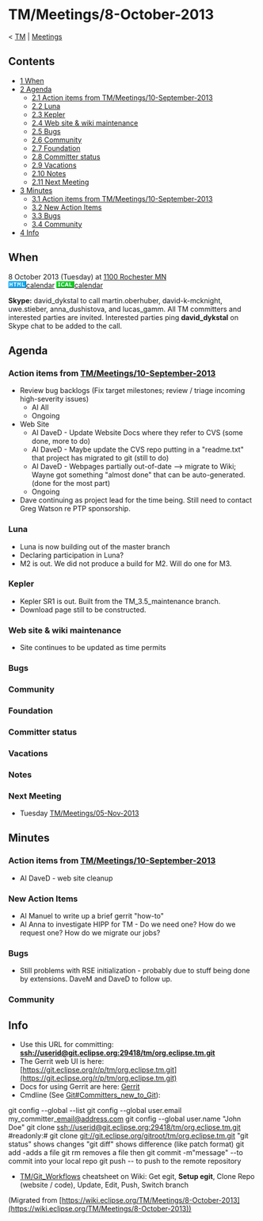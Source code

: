 

TM/Meetings/8-October-2013
==========================

< [TM](./TM "TM")‎ | [Meetings](./Meetings "TM/Meetings")

Contents
--------

*   [1 When](#When)
*   [2 Agenda](#Agenda)
    *   [2.1 Action items from TM/Meetings/10-September-2013](#Action-items-from-TM.2FMeetings.2F10-September-2013)
    *   [2.2 Luna](#Luna)
    *   [2.3 Kepler](#Kepler)
    *   [2.4 Web site & wiki maintenance](#Web-site-.26-wiki-maintenance)
    *   [2.5 Bugs](#Bugs)
    *   [2.6 Community](#Community)
    *   [2.7 Foundation](#Foundation)
    *   [2.8 Committer status](#Committer-status)
    *   [2.9 Vacations](#Vacations)
    *   [2.10 Notes](#Notes)
    *   [2.11 Next Meeting](#Next-Meeting)
*   [3 Minutes](#Minutes)
    *   [3.1 Action items from TM/Meetings/10-September-2013](#Action-items-from-TM.2FMeetings.2F10-September-2013-2)
    *   [3.2 New Action Items](#New-Action-Items)
    *   [3.3 Bugs](#Bugs-2)
    *   [3.4 Community](#Community-2)
*   [4 Info](#Info)

When
----

8 October 2013 (Tuesday) at [1100 Rochester MN](http://www.timeanddate.com/worldclock/fixedtime.html?msg=Eclipse+TM+October+Committer+Call&iso=20131008T11&p1=159&am=30)  
![Html.gif](./images/Html.gif)[calendar](http://www.google.com/calendar/embed?src=vn70im36r00qeusu8nme50cils@group.calendar.google.com&ctz=Canada/Toronto) ![Ical.gif](./images/Ical.gif)[calendar](http://www.google.com/calendar/ical/vn70im36r00qeusu8nme50cils@group.calendar.google.com/public/basic.ics)

**Skype:** david\_dykstal to call martin.oberhuber, david-k-mcknight, uwe.stieber, anna\_dushistova, and lucas_gamm. All TM committers and interested parties are invited. Interested parties ping **david_dykstal** on Skype chat to be added to the call.

Agenda
------

### Action items from [TM/Meetings/10-September-2013](./10-September-2013 "TM/Meetings/10-September-2013")

*   Review bug backlogs (Fix target milestones; review / triage incoming high-severity issues)
    *   AI All
    *   Ongoing
*   Web Site
    *   AI DaveD - Update Website Docs where they refer to CVS (some done, more to do)
    *   AI DaveD - Maybe update the CVS repo putting in a "readme.txt" that project has migrated to git (still to do)
    *   AI DaveD - Webpages partially out-of-date --> migrate to Wiki; Wayne got something "almost done" that can be auto-generated. (done for the most part)
    *   Ongoing
*   Dave continuing as project lead for the time being. Still need to contact Greg Watson re PTP sponsorship.

### Luna

*   Luna is now building out of the master branch
*   Declaring participation in Luna?
*   M2 is out. We did not produce a build for M2. Will do one for M3.

### Kepler

*   Kepler SR1 is out. Built from the TM\_3.5\_maintenance branch.
*   Download page still to be constructed.

### Web site & wiki maintenance

*   Site continues to be updated as time permits

### Bugs

### Community

### Foundation

### Committer status

### Vacations

### Notes

### Next Meeting

*   Tuesday [TM/Meetings/05-Nov-2013](./05-Nov-2013 "TM/Meetings/05-Nov-2013")

Minutes
-------

### Action items from [TM/Meetings/10-September-2013](./10-September-2013 "TM/Meetings/10-September-2013")

*   AI DaveD - web site cleanup

### New Action Items

*   AI Manuel to write up a brief gerrit "how-to"
*   AI Anna to investigate HIPP for TM - Do we need one? How do we request one? How do we migrate our jobs?

### Bugs

*   Still problems with RSE initialization - probably due to stuff being done by extensions. DaveM and DaveD to follow up.

### Community

Info
----

*   Use this URL for committing: **[ssh://userid@git.eclipse.org:29418/tm/org.eclipse.tm.git](ssh://userid@git.eclipse.org:29418/tm/org.eclipse.tm.git)**
*   The Gerrit web UI is here: [https://git.eclipse.org/r/p/tm/org.eclipse.tm.git](https://git.eclipse.org/r/p/tm/org.eclipse.tm.git)
*   Docs for using Gerrit are here: [Gerrit](https://wiki.eclipse.org/Gerrit "Gerrit")
*   Cmdline (See [Git#Committers\_new\_to_Git](https://wiki.eclipse.org/Git#Committers_new_to_Git "Git")):

  git config --global --list
  git config --global user.email my\_committer\_email@address.com
  git config --global user.name "John Doe"
  git clone [ssh://userid@git.eclipse.org:29418/tm/org.eclipse.tm.git](ssh://userid@git.eclipse.org:29418/tm/org.eclipse.tm.git)
  #readonly:# git clone [git://git.eclipse.org/gitroot/tm/org.eclipse.tm.git](git://git.eclipse.org/gitroot/tm/org.eclipse.tm.git)
  <make changes>
  "git status" shows changes
  "git diff" shows difference (like patch format)
  git add <filename> -adds a file
  git rm <filename> removes a file
  then git commit -m"message" --to commit into your local repo
  git push -- to push to the remote repository

*   [TM/Git_Workflows](./Git_Workflows "TM/Git Workflows") cheatsheet on Wiki: Get egit, **Setup egit**, Clone Repo (website / code), Update, Edit, Push, Switch branch


(Migrated from [https://wiki.eclipse.org/TM/Meetings/8-October-2013](https://wiki.eclipse.org/TM/Meetings/8-October-2013))